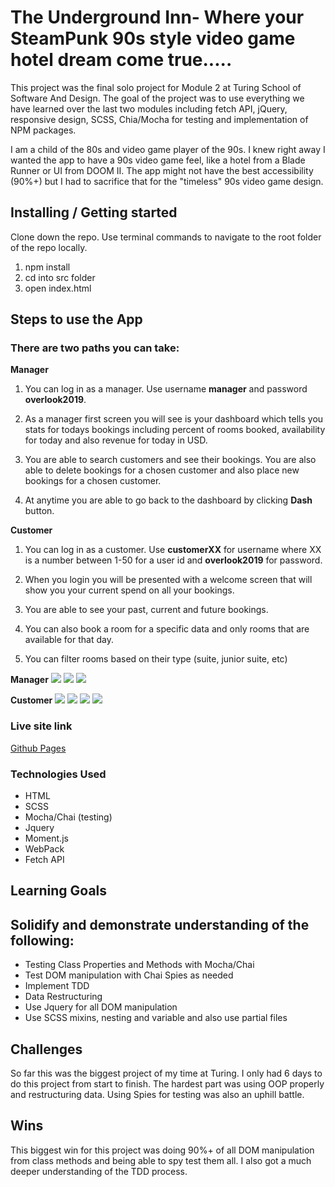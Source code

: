 # The Underground Inn- Where your SteamPunk 90s style video game hotel dream come true.....

This project was the final solo project for Module 2 at Turing School of Software And Design. The goal of the project was to use everything we have learned over the last two modules including fetch API, jQuery, responsive design, SCSS, Chia/Mocha for testing and implementation of NPM packages.  


I am a child of the 80s and video game player of the 90s. I knew right away I wanted the app to have a 90s video game feel, like a hotel from a Blade Runner or UI from DOOM II. The app might not have the best accessibility (90%+) but I had to sacrifice that for the "timeless" 90s video game design.  


## Installing / Getting started

Clone down the repo. Use terminal commands to navigate to the root folder of the repo locally.

1. npm install
2. cd into src folder
3. open index.html

## Steps to use the App

### There are two paths you can take: 
 
 **Manager** 
  
 1. You can log in as a manager. Use username **manager** and password **overlook2019**.
 
 2. As a manager first screen you will see is your dashboard which tells you stats for todays bookings including percent 
 of rooms booked, availability for today and also revenue for today in USD. 
 
 3. You are able to search customers and see their bookings. You are also able to delete bookings for a chosen customer and 
 also place new bookings for a chosen customer. 
 
 4. At anytime you are able to go back to the dashboard by clicking **Dash** button. 

  **Customer**

  1. You can log in as a customer. Use  **customerXX** for username where XX is a number between 1-50 for a user id and **overlook2019** for password. 
  
  2. When you login you will be presented with a welcome screen that will show you your current spend on all your bookings. 
  3. You are able to see your past, current and future bookings. 
  4. You can also book a room for a specific data and only rooms that are available for that day. 
  5. You can filter rooms based on their type (suite, junior suite, etc)
 

**Manager**
![](screen-shots/log-in-screen.png)
![](screen-shots/manager-dash-board.png)
![](screen-shots/manager-interaction.gif)

**Customer**
![](screen-shots/customer-welcome-screen.png)
![](screen-shots/book-a-room-screen.png)
![](screen-shots/room-selector-customer.png)
![](screen_shots/customer-interaction.gif)


### Live site link
[Github Pages](https://ttarlov.github.io/)



### Technologies Used

* HTML
* SCSS
* Mocha/Chai (testing)
* Jquery
* Moment.js
* WebPack
* Fetch API


## Learning Goals

## Solidify and demonstrate understanding of the following:
* Testing Class Properties and Methods with Mocha/Chai
* Test DOM manipulation with Chai Spies as needed
* Implement TDD 
* Data Restructuring
* Use Jquery for all DOM manipulation
* Use SCSS mixins, nesting and variable and also use partial files



## Challenges

So far this was the biggest project of my time at Turing. I only had 6 days to do this project from start to finish. The hardest part was using OOP properly and restructuring data. Using Spies for testing was also an uphill battle. 

## Wins

This biggest win for this project was doing 90%+ of all DOM manipulation from class methods and being able to spy
test them all. I also got a much deeper understanding of the TDD process. 
